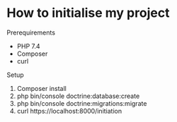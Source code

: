 # How to initialise my project

Prerequirements

- PHP 7.4
- Composer
- curl

Setup

1) Composer install
2) php bin/console doctrine:database:create
3) php bin/console doctrine:migrations:migrate
4) curl https://localhost:8000/initiation
